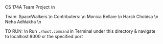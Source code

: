 CS 174A Team Project \n

Team: SpaceWalkers \n
Contributers: \n
Monica Bellare \n
Harsh Chobisa \n
Neha Adhlakha \n

TO RUN: \n
Run `./host.command` in Terminal under this directory & navigate to localhost:8000 or the specified port
